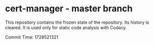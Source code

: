 # cert-manager - master branch

This repository contains the frozen state of the repository.
Its history is cleared. It is used only for static code
analysis with Codacy.

Commit Time: 1728521321